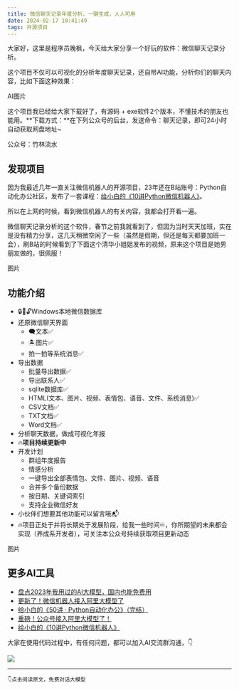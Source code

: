 ```yaml
---
title: 微信聊天记录年度分析，一键生成，人人可用
date: 2024-02-17 10:41:49
tags: 开源项目
---
```


大家好，这里是程序员晚枫，今天给大家分享一个好玩的软件：微信聊天记录分析。

这个项目不仅可以可视化的分析年度聊天记录，还自带AI功能，分析你们的聊天内容，比如下面这种效果：

AI图片

这个项目我已经给大家下载好了，有源码 + exe软件2个版本，不懂技术的朋友也能用。**下载方式：**在下列公众号的后台，发送命令：聊天记录，即可24小时自动获取网盘地址~

公众号：竹林流水

## 发现项目

因为我最近几年一直关注微信机器人的开源项目，23年还在B站账号：Python自动化办公社区，发布了一套课程：[给小白的《10讲Python微信机器人》](https://mp.weixin.qq.com/s/2fZiSQPVtDJCz0fHtqrsVA)。

所以在上网的时候，看到微信机器人的有关内容，我都会打开看一遍。

微信聊天记录分析的这个软件，春节之前我就看到了，但因为当时天天加班，实在是没有精力分享，这几天稍微空闲了一些（虽然是假期，但还是每天都要加班一会），刷B站的时候看到了下面这个清华小姐姐发布的视频，原来这个项目是她男朋友做的，很佩服！

图片

## 功能介绍

- 🔒️🔑🔓️Windows本地微信数据库
- 还原微信聊天界面
    - 🗨文本✅
    - 🏝图片✅
    - 拍一拍等系统消息✅ 
- 导出数据
  - 批量导出数据✅ 
  - 导出联系人✅ 
  - sqlite数据库✅ 
  - HTML(文本、图片、视频、表情包、语音、文件、系统消息)✅ 
  - CSV文档✅ 
  - TXT文档✅ 
  - Word文档✅ 
- 分析聊天数据，做成可视化年报
- 🔥**项目持续更新中**
- 开发计划
  - 群组年度报告
  - 情感分析
  - 一键导出全部表情包、文件、图片、视频、语音
  - 合并多个备份数据
  - 按日期、关键词索引
  - 支持企业微信好友
- 小伙伴们想要其他功能可以留言哦📬
- 🔥项目正处于并将长期处于发展阶段，给我一些时间♾️，你所期望的未来都会实现（养成系开发者），可关注本公众号持续获取项目更新动态

图片


## 更多AI工具

- [盘点2023年我用过的AI大模型，国内也能免费用](https://mp.weixin.qq.com/s/AjK-FDSJZtpkYoDWNhivzw)
- [更新了！微信机器人接入阿里大模型了](https://mp.weixin.qq.com/s/F_DCyPYLNwy7-fU-oN1cOQ)
- [给小白的《50讲 · Python自动化办公》（完结）](https://mp.weixin.qq.com/s/VH93du82QMuPz_1V3c5a6w)
- [重磅！公众号接入阿里大模型了！](https://mp.weixin.qq.com/s/dzzZ6iG0ooE2mQUC4YEj6w)
- [给小白的《10讲Python微信机器人》](https://mp.weixin.qq.com/s/2fZiSQPVtDJCz0fHtqrsVA)


大家在使用代码过程中，有任何问题，都可以加入AI交流群沟通，👇

![](https://python-office-1300615378.cos.ap-chongqing.myqcloud.com/group/ai-group.jpg)


----

``👇点击阅读原文，免费对话大模型``